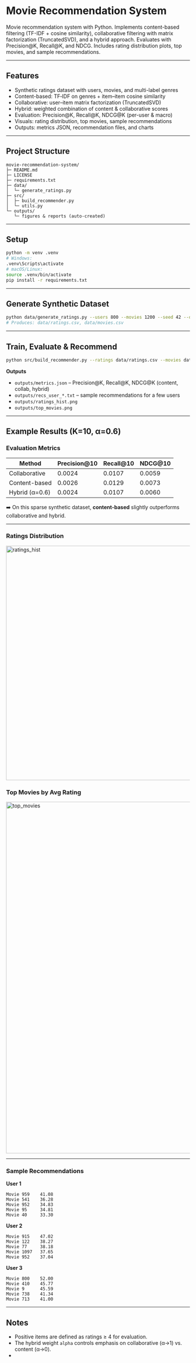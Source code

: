# Movie Recommendation System
Movie recommendation system with Python. Implements content-based filtering (TF-IDF + cosine similarity), collaborative filtering with matrix factorization (TruncatedSVD), and a hybrid approach. Evaluates with Precision@K, Recall@K, and NDCG. Includes rating distribution plots, top movies, and sample recommendations.

---

## Features
- Synthetic ratings dataset with users, movies, and multi-label genres
- Content-based: TF‑IDF on genres + item–item cosine similarity
- Collaborative: user–item matrix factorization (TruncatedSVD)
- Hybrid: weighted combination of content & collaborative scores
- Evaluation: Precision@K, Recall@K, NDCG@K (per-user & macro)
- Visuals: rating distribution, top movies, sample recommendations
- Outputs: metrics JSON, recommendation files, and charts

---

## Project Structure
```
movie-recommendation-system/
├─ README.md
├─ LICENSE
├─ requirements.txt
├─ data/
│  └─ generate_ratings.py
├─ src/
│  ├─ build_recommender.py
│  └─ utils.py
└─ outputs/
   └─ figures & reports (auto-created)
```

---

## Setup
```bash
python -m venv .venv
# Windows:
.venv\Scripts\activate
# macOS/Linux:
source .venv/bin/activate
pip install -r requirements.txt
```

---

## Generate Synthetic Dataset
```bash
python data/generate_ratings.py --users 800 --movies 1200 --seed 42 --outdir data
# Produces: data/ratings.csv, data/movies.csv
```

---

## Train, Evaluate & Recommend
```bash
python src/build_recommender.py --ratings data/ratings.csv --movies data/movies.csv --outdir outputs --k 10 --alpha 0.6 --seed 42
```

**Outputs**
- `outputs/metrics.json` – Precision@K, Recall@K, NDCG@K (content, collab, hybrid)
- `outputs/recs_user_*.txt` – sample recommendations for a few users
- `outputs/ratings_hist.png`
- `outputs/top_movies.png`

---

## Example Results (K=10, α=0.6)

### Evaluation Metrics
| Method           | Precision@10 | Recall@10 | NDCG@10 |
|------------------|--------------|-----------|---------|
| Collaborative    | 0.0024       | 0.0107    | 0.0059  |
| Content-based    | 0.0026       | 0.0129    | 0.0073  |
| Hybrid (α=0.6)   | 0.0024       | 0.0107    | 0.0060  |

➡️ On this sparse synthetic dataset, **content-based** slightly outperforms collaborative and hybrid.

---

### Ratings Distribution
<img width="960" height="640" alt="ratings_hist" src="https://github.com/user-attachments/assets/c498d323-2659-43b7-b9d3-1a5f2ee517b9" />

### Top Movies by Avg Rating
<img width="1280" height="960" alt="top_movies" src="https://github.com/user-attachments/assets/525ee9d8-70c5-48e6-a721-18481d64123a" />

---

### Sample Recommendations

**User 1**
```
Movie 959    41.08
Movie 541    36.28
Movie 952    34.83
Movie 95     34.81
Movie 40     33.30
```

**User 2**
```
Movie 915    47.02
Movie 122    38.27
Movie 77     38.18
Movie 1097   37.65
Movie 952    37.04
```

**User 3**
```
Movie 800    52.00
Movie 410    45.77
Movie 9      45.59
Movie 738    41.34
Movie 713    41.00
```

---

## Notes
- Positive items are defined as ratings ≥ 4 for evaluation.
- The hybrid weight `alpha` controls emphasis on collaborative (α→1) vs. content (α→0).
- 
